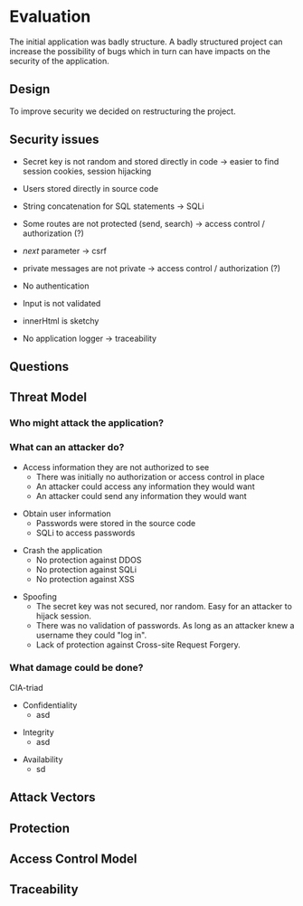 # Evaluation
The initial application was badly structure. A badly structured project can increase the possibility of bugs which in turn can have impacts on the security of the application.

## Design
To improve security we decided on restructuring the project.

## Security issues

- Secret key is not random and stored directly in code -> easier to find session cookies, session hijacking

- Users stored directly in source code

- String concatenation for SQL statements -> SQLi

- Some routes are not protected (send, search) -> access control / authorization (?)

- *next* parameter -> csrf

- private messages are not private -> access control / authorization (?)

- No authentication

- Input is not validated

- innerHtml is sketchy

- No application logger -> traceability

## Questions
## Threat Model
### Who might attack the application?

### What can an attacker do?
- Access information they are not authorized to see
    - There was initially no authorization or access control in place
    - An attacker could access any information they would want
    - An attacker could send any information they would want

+ Obtain user information
    - Passwords were stored in the source code
    - SQLi to access passwords

- Crash the application
    - No protection against DDOS
    - No protection against SQLi
    - No protection against XSS

+ Spoofing
    - The secret key was not secured, nor random. Easy for an attacker to hijack session.
    - There was no validation of passwords. As long as an attacker knew a username they could "log in".
    - Lack of protection against Cross-site Request Forgery.

### What damage could be done?
CIA-triad
- Confidentiality
    - asd

+ Integrity
    - asd

- Availability
    -   sd

## Attack Vectors

## Protection

## Access Control Model

## Traceability